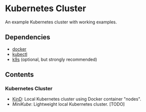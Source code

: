 # Kubernetes Cluster

An example Kubernetes cluster with working examples.

## Dependencies

- [docker](https://docs.docker.com/engine/install/debian/#install-using-the-repository)
- [kubectl](https://kubernetes.io/docs/tasks/tools/install-kubectl-linux/#install-using-native-package-management)
- [k9s](https://github.com/derailed/k9s/releases) (optional, but strongly recommended)

## Contents

### Kubernetes Cluster

- [KinD](./cluster/kind/README.md): Local Kubernetes cluster using Docker container "nodes".
- _MiniKube_: Lightweight local Kubernetes cluster. [TODO]


